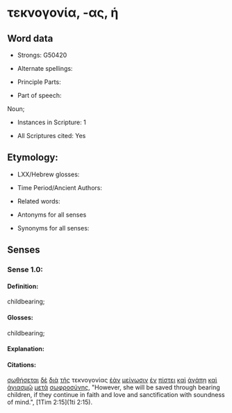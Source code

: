 # τεκνογονία, -ας, ἡ

<!-- Status: S2=NeedsFinalCheck -->
<!-- Lexica used for edits: BDAG, FFM, LN, A-S -->

## Word data

* Strongs: G50420

* Alternate spellings:

* Principle Parts: 

* Part of speech: 

Noun;

* Instances in Scripture: 1

* All Scriptures cited: Yes

## Etymology: 

* LXX/Hebrew glosses: 

* Time Period/Ancient Authors: 

* Related words: 

* Antonyms for all senses

* Synonyms for all senses: 

## Senses 

### Sense 1.0:

#### Definition: 

childbearing;

#### Glosses:

childbearing; 

#### Explanation:

#### Citations:

[σωθήσεται](../G49820/01.md) [δὲ](../G11610/01.md) [διὰ](../G12230/01.md) [τῆς](../G35880/01.md) τεκνογονίας [ἐὰν](../G14370/01.md) [μείνωσιν](../G33060/01.md) [ἐν](../G17220/01.md) [πίστει](../G41020/01.md) [καὶ](../G25320/01.md) [ἀγάπῃ](../G00260/01.md) [καὶ](../G25320/01.md) [ἁγιασμῷ](../G00380/01.md) [μετὰ](../G33260/01.md) [σωφροσύνης](../G49970/01.md), 
"However, she will be saved through bearing children, if they continue in faith and love and sanctification with soundness of mind.", 
[1Tim 2:15](1ti 2:15).
